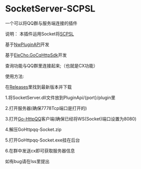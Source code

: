 # SocketServer-SCPSL
一个可以将QQ群与服务端连接的插件


说明：
本插件运用Socket将[SCPSL](scpslgame.com)

基于[NwPluginAPI](https://github.com/northwood-studios/NwPluginAPI/)开发

基于[EleCho.GoCqHttpSdk](https://github.com/OrgEleCho/EleCho.GoCqHttpSdk)开发

查询功能与QQ群里连接起来;（也就是CX功能）



使用方法:


在[Releases](https://github.com/NLK-TeamOffice/SocketServer-SCPSL/releases/)里找到最新版本并下载


1.将SocketServer.dll文件放到PluginApi/{port}/plugin里


2.打开服务器(确保7778Tcp端口是打开的)



3.打开[Go-HttpQQ](https://docs.go-cqhttp.org/)客户端(确保已经将WS(Socket)端口设置为8080)


4.解压GoHttpqq-Socket.zip


5.打开GoHttpqq-Socket.exe挂在后台 


6.在群中发送cx即可获取服务器信息




如有bug请在Iss里提出
